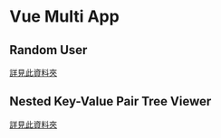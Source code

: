 # Vue Multi App

## Random User
[詳見此資料夾](https://github.com/a131381568/vue-multi-app/tree/main/random-user)


## Nested Key-Value Pair Tree Viewer
[詳見此資料夾](https://github.com/a131381568/vue-multi-app/tree/main/nested-tree)
